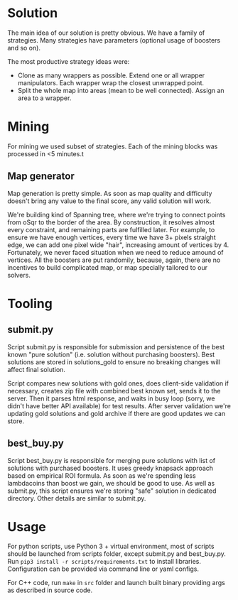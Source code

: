 # Solution

The main idea of our solution is pretty obvious. We have a family of strategies. Many strategies have parameters (optional usage of boosters and so on).

The most productive strategy ideas were:
- Clone as many wrappers as possible. Extend one or all wrapper manipulators. Each wrapper wrap the closest unwrapped point.
- Split the whole map into areas (mean to be well connected). Assign an area to a wrapper.

# Mining

For mining we used subset of strategies. Each of the mining blocks was processed in <5 minutes.t

## Map generator

Map generation is pretty simple. As soon as map quality and difficulty doesn't bring any value to the final score, any valid solution will work.

We're building kind of Spanning tree, where we're trying to connect points from oSqr to the border of the area. By construction, it resolves almost every constraint, and remaining parts are fulfilled later. For example, to ensure we have enough vertices, every time we have 3+ pixels straight edge, we can add one pixel wide "hair", increasing amount of vertices by 4. Fortunately, we never faced situation when we need to reduce amound of vertices. All the boosters are put randomily, because, again, there are no incentives to build complicated map, or map specially tailored to our solvers.

# Tooling

## submit.py

Script submit.py is responsible for submission and persistence of the best known "pure solution" (i.e. solution without purchasing boosters). Best solutions are stored in solutions_gold to ensure no breaking changes will affect final solution.

Script compares new solutions with gold ones, does client-side validation if necessary, creates zip file with combined best known set, sends it to the server. Then it parses html response, and waits in busy loop (sorry, we didn't have better API available) for test results. After server validation we're updating gold solutions and gold archive if there are good updates we can store.

## best_buy.py

Script best_buy.py is responsible for merging pure solutions with list of solutions with purchased boosters. It uses greedy knapsack approach based on empirical ROI formula. As soon as we're spending less lambdacoins than boost we gain, we should be good to use. As well as submit.py, this script ensures we're storing "safe" solution in dedicated directory. Other details are similar to submit.py.

# Usage

For python scripts, use Python 3 + virtual environment, most of scripts should be launched from scripts folder, except submit.py and best_buy.py. Run `pip3 install -r scripts/requirements.txt` to install libraries. Configuration can be provided via command line or yaml configs.

For C++ code, run `make` in `src` folder and launch built binary providing args as described in source code.
